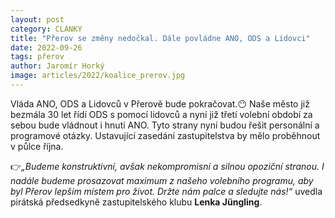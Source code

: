 ```yaml
---
layout: post
category: CLANKY
title: "Přerov se změny nedočkal. Dále povládne ANO, ODS a Lidovci"
date: 2022-09-26
tags: přerov
author: Jaromír Horký
image: articles/2022/koalice_prerov.jpg
---
```


Vláda ANO, ODS a Lidovců v Přerově bude pokračovat.😶 Naše město již bezmála 30 let řídí ODS s pomocí lidovců a nyní již třetí volební období za sebou bude vládnout i hnutí ANO. Tyto strany nyní budou řešit personální a programové otázky. Ustavující zasedání zastupitelstva by mělo proběhnout v půlce října.

👉*„Budeme konstruktivní, avšak nekompromisní a silnou opoziční stranou. I nadále budeme prosazovat maximum z našeho volebního programu, aby byl Přerov lepším místem pro život. Držte nám palce a sledujte nás!“* uvedla pirátská předsedkyně zastupitelského klubu **Lenka Jüngling**.
